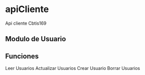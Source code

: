 # apiCliente
Api cliente Cbtis169

## Modulo de Usuario

Funciones
--------------
Leer Usuarios
Actualizar Usuarios
Crear Usuario
Borrar Usuarios
